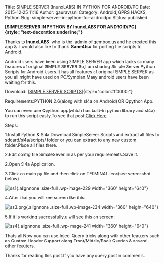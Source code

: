 Title: SIMPLE SERVER (InunxLABS) IN PYTHON FOR ANDROID/PC
Date: 2015-12-25 11:16
Author: gauravssnl
Category: Android, GPRS HACKS, Python
Slug: simple-server-in-python-for-androidpc
Status: published

**[SIMPLE SERVER IN PYTHON BY InunxLABS FOR ANDROID/PC]{style="text-decoration:underline;"}**

Thanks to **InunxLABS**  who is the  admin of gembox.us and he created this app &  I would also like to thank  **Sane4tsu** for porting the scripts to Android.

Android users have been using SIMPLE SERVER app which lacks so many features of original SIMPLE SERVER.So,I am sharing Simple Server Python Scripts for Android Users.It has all features of original SIMPLE SERVER as you all might have used on PC/Symbian.Many android users have been waiting for this.

Download: [[SIMPLE SERVER SCRIPTS](https://www.dropbox.com/s/zw5v7sl6mak904f/SimpleServer%5BInunxLABS%5D.zip?dl=0)]{style="color:#ff0000;"}

Requirements:PYTHON 2.6(along with sl4a on Android) OR Qpython App.

You can even use Qpython app(which has built-in python library and sl4a) to run this script easily.To see that post:[Click Here](https://gauravssnl.wordpress.com/2016/01/10/qpython-apprun-python-scripts/)

Steps:

1.Install Python & Sl4a.Download SimpleServer Scripts and extract all files to sdcard/sl4a/scripts/ folder or you can extract to any new custom folder.Place all files there.

2.Edit config file SimpleSever.ini as per your requirements.Save it.

2.Open Sl4a Application.

3.Click on main.py file and then click on TERMINAL icon(see screenshot below)

![ss1](https://gauravssnl.files.wordpress.com/2015/12/ss1.png){.alignnone .size-full .wp-image-229 width="360" height="640"}

4.After that you will see screen like this:

![ss3.png](https://gauravssnl.files.wordpress.com/2015/12/ss3.png){.alignnone .size-full .wp-image-234 width="360" height="640"}

5.If it is working successfully,u will see this on screen:

![ss4](https://gauravssnl.files.wordpress.com/2015/12/ss4.png){.alignnone .size-full .wp-image-241 width="360" height="640"}

Thats all.Now you can use Inject Query tricks along with other feauters such as Custom Header Support along Front/Middle/Back Queries & several other feauters.

Thanks for reading this post.If you have any query,post in comments.
